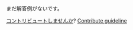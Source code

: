 
まだ解答例がないです。

[コントリビュートしませんか](https://github.com/BFEdev/BFE.dev-solutions/blob/main/quiz/settimeout-iii_ja.md)?  [Contribute guideline](https://github.com/BFEdev/BFE.dev-solutions#how-to-contribute)
